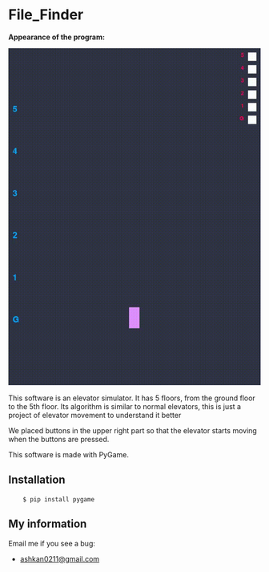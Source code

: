 
# File_Finder
**Appearance of the program:**

<img alt="Terraform Provider Manager Demo" src="/gif/for_program.gif"/>

This software is an elevator simulator.
It has 5 floors, from the ground floor to the 5th floor.
Its algorithm is similar to normal elevators, this is just a project of elevator movement to understand it better

We placed buttons in the upper right part so that the elevator starts moving when the buttons are pressed.

This software is made with PyGame.

## Installation
```
    $ pip install pygame
```

## My information

Email me if you see a bug:

- ashkan0211@gmail.com
